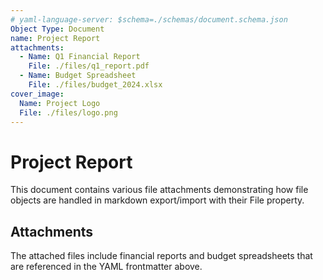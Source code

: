 ```yaml
---
# yaml-language-server: $schema=./schemas/document.schema.json
Object Type: Document
name: Project Report
attachments:
  - Name: Q1 Financial Report
    File: ./files/q1_report.pdf
  - Name: Budget Spreadsheet
    File: ./files/budget_2024.xlsx
cover_image:
  Name: Project Logo
  File: ./files/logo.png
---
```


# Project Report

This document contains various file attachments demonstrating how file objects are handled in markdown export/import with their File property.

## Attachments

The attached files include financial reports and budget spreadsheets that are referenced in the YAML frontmatter above.